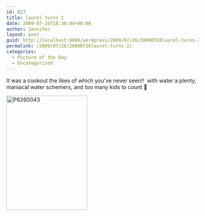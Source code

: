 ```yaml
---
id: 827
title: laurel turns 2
date: 2009-07-26T18:38:04+00:00
author: Jennifer
layout: post
guid: http://localhost:8888/wordpress/2009/07/26/20090726laurel-turns-2/
permalink: /2009/07/26/20090726laurel-turns-2/
categories:
  - Picture of the Day
  - Uncategorized
---
```

It was a cookout the likes of which you&#8217;ve never seen!!  with water a plenty, maniacal water schemers, and too many kids to count 🙂
  
<img class="alignnone size-medium wp-image-324" title="P6260043" src="http://www.madcitythree.com/wp-content/uploads/2009/07/P6260043-212x300.jpg" alt="P6260043" width="212" height="300" />